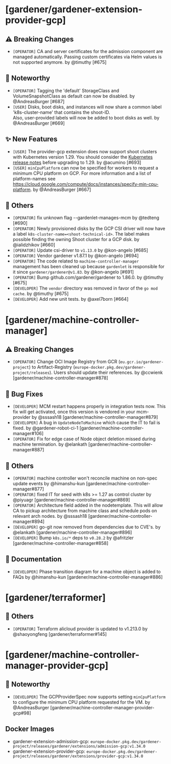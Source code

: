 # [gardener/gardener-extension-provider-gcp]

## ⚠️ Breaking Changes

- `[OPERATOR]` CA and server certificates for the admission component are managed automatically. Passing custom certificates via Helm values is not supported anymore. by @timuthy [#675]
## 📰 Noteworthy

- `[OPERATOR]` Tagging the 'default' StorageClass and VolumeSnapshotClass as default can now be disabled. by @AndreasBurger [#687]
- `[USER]` Disks, boot disks, and instances will now share a common label 'k8s-cluster-name' that contains the shoot-ID.  
  Also, user-provided labels will now be added to boot disks as well. by @AndreasBurger [#669]
## ✨ New Features

- `[USER]` The provider-gcp extension does now support shoot clusters with Kubernetes version 1.29. You should consider the [Kubernetes release notes](https://github.com/kubernetes/kubernetes/blob/master/CHANGELOG/CHANGELOG-1.29.md) before upgrading to 1.29.  by @acumino [#693]
- `[USER]` `minCpuPlatform` can now be specified for workers to request a minimum CPU platform on GCP. For more information and a list of platform-names see https://cloud.google.com/compute/docs/instances/specify-min-cpu-platform. by @AndreasBurger [#667]
## 🏃 Others

- `[OPERATOR]` fix unknown flag  --gardenlet-manages-mcm by @tedteng [#690]
- `[OPERATOR]` Newly provisioned disks by the GCP CSI driver will now have a label `k8s-cluster-name=<shoot-technical-id>`. The label makes possible finding the owning Shoot cluster for a GCP disk. by @ialidzhikov [#660]
- `[OPERATOR]` Update csi-driver to `v1.13.0` by @kon-angelo [#685]
- `[OPERATOR]` Vendor gardener v1.87.1 by @kon-angelo [#694]
- `[OPERATOR]` The code related to `machine-controller-manager` management has been cleaned up because `gardenlet` is responsible for it since `gardener/gardener@v1.83`. by @kon-angelo [#691]
- `[OPERATOR]` Bump github.com/gardener/gardener to 1.86.0. by @timuthy [#675]
- `[DEVELOPER]` The `vendor` directory was removed in favor of the `go mod cache`. by @timuthy [#675]
- `[DEVELOPER]` Add new unit tests. by @axel7born [#664]
# [gardener/machine-controller-manager]

## ⚠️ Breaking Changes

- `[OPERATOR]` Change OCI Image Registry from GCR (`eu.gcr.io/gardener-project`) to Artifact-Registry (`europe-docker.pkg.dev/gardener-project/releases`). Users should update their references. by @ccwienk [gardener/machine-controller-manager#878]
## 🐛 Bug Fixes

- `[DEVELOPER]` MCM restart happens properly in integration tests now. This fix will get activated, once this version is vendored in your mcm-provider by @sssash18 [gardener/machine-controller-manager#879]
- `[DEVELOPER]` A bug in `UpdateNodeToMachine` which cause the IT to fail is fixed. by @gardener-robot-ci-1 [gardener/machine-controller-manager#106]
- `[OPERATOR]` Fix for edge case of Node object deletion missed during machine termination. by @elankath [gardener/machine-controller-manager#887]
## 🏃 Others

- `[OPERATOR]` machine controller won't reconcile machine on non-spec update events by @himanshu-kun [gardener/machine-controller-manager#877]
- `[OPERATOR]` fixed IT for seed with k8s >= 1.27 as control cluster  by @piyuagr [gardener/machine-controller-manager#869]
- `[OPERATOR]` Architecture field added in the nodetemplate. This will allow CA to pickup architecture from machine class and schedule pods on relevant arch nodes. by @sssash18 [gardener/machine-controller-manager#894]
- `[DEVELOPER]` go-git now removed from dependencies due to CVE's. by @elankath [gardener/machine-controller-manager#896]
- `[DEVELOPER]` Bump `k8s.io/*` deps to `v0.28.2` by @afritzler [gardener/machine-controller-manager#858]
## 📖 Documentation

- `[DEVELOPER]` Phase transition diagram for a machine object is added to FAQs by @himanshu-kun [gardener/machine-controller-manager#886]
# [gardener/terraformer]

## 🏃 Others

- `[OPERATOR]` Terraform alicloud provider is updated to v1.213.0 by @shaoyongfeng [gardener/terraformer#145]
# [gardener/machine-controller-manager-provider-gcp]

## 📰 Noteworthy

- `[DEVELOPER]` The GCPProviderSpec now supports setting `minCpuPlatform` to configure the minimum CPU platform requested for the VM. by @AndreasBurger [gardener/machine-controller-manager-provider-gcp#98]

## Docker Images
- gardener-extension-admission-gcp: `europe-docker.pkg.dev/gardener-project/releases/gardener/extensions/admission-gcp:v1.34.0`
- gardener-extension-provider-gcp: `europe-docker.pkg.dev/gardener-project/releases/gardener/extensions/provider-gcp:v1.34.0`
